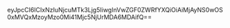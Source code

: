 eyJpcCI6ICIxNzIuNjcuMTk3Ljg5IiwgInVwZGF0ZWRfYXQiOiAiMjAyNS0wOS0xMVQxMzoyMzo0Mi41Mjc5NjUrMDA6MDAifQ==